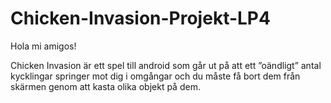 # Chicken-Invasion-Projekt-LP4
Hola mi amigos! 

Chicken Invasion är ett spel till android som går ut på att ett ”oändligt” antal kycklingar springer mot dig i omgångar och du måste få bort dem från skärmen genom att kasta olika objekt på dem.
